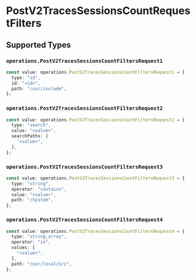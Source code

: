 # PostV2TracesSessionsCountRequestFilters


## Supported Types

### `operations.PostV2TracesSessionsCountFiltersRequest1`

```typescript
const value: operations.PostV2TracesSessionsCountFiltersRequest1 = {
  type: "id",
  id: "<id>",
  path: "/usr/include",
};
```

### `operations.PostV2TracesSessionsCountFiltersRequest2`

```typescript
const value: operations.PostV2TracesSessionsCountFiltersRequest2 = {
  type: "search",
  value: "<value>",
  searchPaths: [
    "<value>",
  ],
};
```

### `operations.PostV2TracesSessionsCountFiltersRequest3`

```typescript
const value: operations.PostV2TracesSessionsCountFiltersRequest3 = {
  type: "string",
  operator: "contains",
  value: "<value>",
  path: "/System",
};
```

### `operations.PostV2TracesSessionsCountFiltersRequest4`

```typescript
const value: operations.PostV2TracesSessionsCountFiltersRequest4 = {
  type: "string_array",
  operator: "in",
  values: [
    "<value>",
  ],
  path: "/usr/local/src",
};
```

